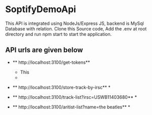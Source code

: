 # SoptifyDemoApi
 This API is integrated using NodeJs/Express JS, backend is MySql Database with relation.
 Clone this Source code, Add the .env at root directory and run npm start to start the application.

## API urls are given below

*  ** http://localhost:3100/get-tokens**
   * This
   * 

*  ** http://localhost:3100/store-track-by-irsc**
   *
*  ** http://localhost:3100/track-list?irsc=USWB11403680**
   *
*  ** http://localhost:3100/aritist-list?name=the beatles**
   *
